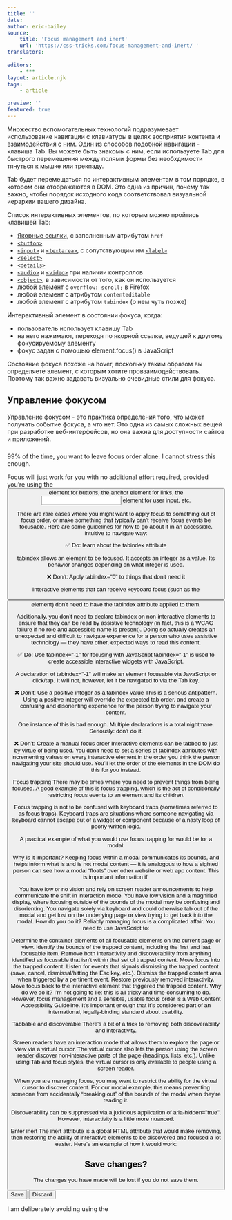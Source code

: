 ```yaml
---
title: ''
date:
author: eric-bailey
source:
    title: 'Focus management and inert'
    url: 'https://css-tricks.com/focus-management-and-inert/ '
translators:
    -
editors:
    - ***
layout: article.njk
tags:
    - article

preview: ''
featured: true
---
```


Множество вспомогательных технологий подразумевает использование навигации с клавиатуры в целях восприятия контента и взаимодействия с ним. Один из способов подобной навигации - клавиша Tab. Вы можете быть знакомы с ним, если используете Tab для быстрого перемещения между полями формы без необхдимости тянуться к мышке или трекпаду.

Tab будет перемещаться по интерактивным элементам в том порядке, в котором они отображаются в DOM. Это одна из причин, почему так важно, чтобы порядок исходного кода соответствовал визуальной иерархии вашего дизайна.

Список интерактивных элементов, по которым можно пройтись клавишей Tab:

- [Якорные ссылки](https://developer.mozilla.org/en-US/docs/Web/HTML/Element/a), с заполненным атрибутом `href`
- [`<button>`](https://developer.mozilla.org/en-US/docs/Web/HTML/Element/button)
- [`<input>`](https://developer.mozilla.org/en-US/docs/Web/HTML/Element/input) и [`<textarea>`](https://developer.mozilla.org/en-US/docs/Web/HTML/Element/textarea), с сопутствующим им [`<label>`](https://developer.mozilla.org/en-US/docs/Web/HTML/Element/label)
- [`<select>`](https://developer.mozilla.org/en-US/docs/Web/HTML/Element/select)
- [`<details>`](https://developer.mozilla.org/en-US/docs/Web/HTML/Element/details)
- [`<audio>`](https://developer.mozilla.org/en-US/docs/Web/HTML/Element/audio) и [`<video>`](https://developer.mozilla.org/en-US/docs/Web/HTML/Element/video) при наличии контроллов
- [`<object>`](https://developer.mozilla.org/en-US/docs/Web/HTML/Element/object), в зависимости от того, как он используется
- любой элемент с `overflow: scroll;` в Firefox
- любой элемент с атрибутом `contenteditable`
- любой элемент с атрибутом `tabindex` (о нем чуть позже)

Интерактивный элемент в состоянии фокуса, когда:

- пользователь использует клавишу Tab
- на него нажимают, переходя по якорной ссылке, ведущей к другому фокусируемому элементу
- фокус задан с помощью element.focus() в JavaScript

Состояние фокуса похоже на hover, поскольку таким образом вы определяете элемент, с которым хотите провзаимодействовать. Поэтому так важно задавать визуально очевидные стили для фокуса.

## Управление фокусом

Управление фокусом - это практика определения того, что может получать событие фокуса, а что нет.
Это одна из самых сложных вещей при разработке веб-интерфейсов, но она важна для доступности сайтов и приложений.

###

99% of the time, you want to leave focus order alone. I cannot stress this enough.

Focus will just work for you with no additional effort required, provided you’re using the <button> element for buttons, the anchor element for links, the <input> element for user input, etc.

There are rare cases where you might want to apply focus to something out of focus order, or make something that typically can’t receive focus events be focusable. Here are some guidelines for how to go about it in an accessible, intuitive to navigate way:

✅ Do: learn about the tabindex attribute

tabindex allows an element to be focused. It accepts an integer as a value. Its behavior changes depending on what integer is used.

❌ Don’t: Apply tabindex="0" to things that don’t need it

Interactive elements  that can receive keyboard focus (such as the <button> element) don’t need to have the tabindex attribute applied to them.

Additionally, you don’t need to declare tabindex on non-interactive elements to ensure that they can be read by assistive technology (in fact, this is a WCAG failure if no role and accessible name is present). Doing so actually creates an unexpected and difficult to navigate experience for a person who uses assistive technology — they have other, expected ways to read this content.

✅ Do: Use tabindex="-1" for focusing with JavaScript
tabindex="-1" is used to create accessible interactive widgets with JavaScript.

A declaration of tabindex="-1" will make an element focusable via JavaScript or click/tap. It will not, however, let it be navigated to via the Tab key.

❌ Don’t: Use a positive integer as a tabindex value
This is a serious antipattern. Using a positive integer will override the expected tab order, and create a confusing and disorienting experience for the person trying to navigate your content.

One instance of this is bad enough. Multiple declarations is a total nightmare. Seriously: don’t do it.

❌ Don’t: Create a manual focus order
Interactive elements can be tabbed to just by virtue of being used. You don’t need to set a series of tabindex attributes with incrementing values on every interactive element in the order you think the person navigating your site should use. You’ll let the order of the elements in the DOM do this for you instead.


Focus trapping
There may be times where you need to prevent things from being focused. A good example of this is focus trapping, which is the act of conditionally restricting focus events to an element and its children.

Focus trapping is not to be confused with keyboard traps (sometimes referred to as focus traps). Keyboard traps are situations where someone navigating via keyboard cannot escape out of a widget or component because of a nasty loop of poorly-written logic.

A practical example of what you would use focus trapping for would be for a modal:


Why is it important?
Keeping focus within a modal communicates its bounds, and helps inform what is and is not modal content — it is analogous to how a sighted person can see how a modal “floats” over other website or web app content. This is important information if:

You have low or no vision and rely on screen reader announcements to help communicate the shift in interaction mode.
You have low vision and a magnified display, where focusing outside of the bounds of the modal may be confusing and disorienting.
You navigate solely via keyboard and could otherwise tab out of the modal and get lost on the underlying page or view trying to get back into the modal.
How do you do it?
Reliably managing focus is a complicated affair. You need to use JavaScript to:

Determine the container elements of all focusable elements on the current page or view.
Identify the bounds of the trapped content, including the first and last focusable item.
Remove both interactivity and discoverability from anything identified as focusable that isn’t within that set of trapped content.
Move focus into the trapped content.
Listen for events that signals dismissing the trapped content (save, cancel, dismissal/hitting the Esc key, etc.).
Dismiss the trapped content area when triggered by a pertinent event.
Restore previously removed interactivity.
Move focus back to the interactive element that triggered the trapped content.
Why do we do it?
I’m not going to lie: this is all tricky and time-consuming to do. However, focus management and a sensible, usable focus order is a Web Content Accessibility Guideline. It’s important enough that it’s considered part of an international, legally-binding standard about usability.

Tabbable and discoverable
There’s a bit of a trick to removing both discoverability and interactivity.

Screen readers have an interaction mode that allows them to explore the page or view via a virtual cursor. The virtual cursor also lets the person using the screen reader discover non-interactive parts of the page (headings, lists, etc.). Unlike using Tab and focus styles, the virtual cursor is only available to people using a screen reader.

When you are managing focus, you may want to restrict the ability for the virtual cursor to discover content. For our modal example, this means preventing someone from accidentally “breaking out” of the bounds of the modal when they’re reading it.

Discoverability can be suppressed via a judicious application of aria-hidden="true". However, interactivity is a little more nuanced.

Enter inert
The inert attribute is a global HTML attribute that would make removing, then restoring the ability of interactive elements to be discovered and focused a lot easier. Here’s an example of how it would work:

<body>
  <div
    aria-labelledby="modal-title"
    class="c-modal"
    id="modal"
    role="dialog"
    tabindex="-1">
    <div role="document">
      <h2 id="modal-title">Save changes?</h2>
      <p>The changes you have made will be lost if you do not save them.<p>
      <button type="button">Save</button>
      <button type="button">Discard</button>
    </div>
  </div>
  <main inert>
    <!-- ... -->
  </main>
</body>

I am deliberately avoiding using the <dialog> element for the modal due to its many assistive technology support issues.

inert has been declared on the <main> element following a save confirmation modal. What this means that all content contained within <main> cannot receive focus nor be clicked.

Focus is restricted to inside of the modal. When the modal is dismissed, inert can be removed from the <main> element. This way of handling focus trapping is far easier compared to existing techniques.

Remember: A dismissal event can be caused by the two buttons inside our modal example, but also by pressing Esc on your keyboard. Some modals also let you click outside of the modal area to dismiss, as well.

Support for inert
The latest versions of Edge, Chrome, and Opera all support inert when experimental web platform features are enabled. Firefox support will also be landing soon! The one outlier is both desktop and mobile versions of Safari.

I’d love to see Apple implement native support for inert. While a polyfill is available, it has non-trivial support issues for all the major screen readers. Not great!

In addition, I’d like to call attention to this note from the inert polyfill project’s README:

The polyfill will be expensive, performance-wise, compared to a native inert implementation, because it requires a fair amount of tree-walking.

Tree-walking means the JavaScript in the polyfill will potentially require a lot of computational power to work, and therefore slow down the end-user experience.

For lower power devices, such as budget Android smartphones, older laptops, and more powerful devices doing computationally-intensive tasks (such as running multiple Electron apps), this might mean freezing or crashing occurs. Native browser support means this sort of behavior is a lot less taxing on the device, as it has access to parts of the browser that JavaScript doesn’t.

Safari
Personally, I am disappointed by Apple’s lack of support for inert. While I understand that adding new features to a browser is incredibly complicated and difficult work, inert seems like a feature Apple would have supported much earlier.

macOS and iOS have historically had great support for accessibility, and assistive technology-friendly features are a common part of their marketing campaigns. Supporting inert seems like a natural extension of Apple’s mission, as the feature itself would do a ton for making accessible web experiences easier to develop.

Frustratingly, Apple is also tight-lipped about what it is working on, and when we can generally expect to see it. Because of this, the future of inert is an open question.

Igalia
Igalia is a company that works on browser features. They currently have an experiment where the public can vote on what features they’d like to see. The reasoning for this initiative is outside the scope of this article, but you can read more about it on Smashing Magazine.

One feature Igalia is considering is adding WebKit support for inert. If you have been looking for a way to help improve accessibility on the web, but have been unsure of how to start, I encourage you to pledge. $5, $10, $25. It doesn’t have to be a huge amount, every little bit adds up.

Pledge Now
Wrapping up
Managing focus requires some skill and care, but is very much worth doing. The inert attribute can go a long way to making this easier to do.

Technologies like inert also represents one of the greatest strengths of the web platform: the ability to pave the cowpaths of emergent behavior and codify it into something easy and effective.

Further reading
Controlling focus with tabindex (A11ycasts, Episode 04)
Using the tabindex attribute (The Paciello Group)
Using JavaScript to trap focus in an element (Hidde de Vries)
